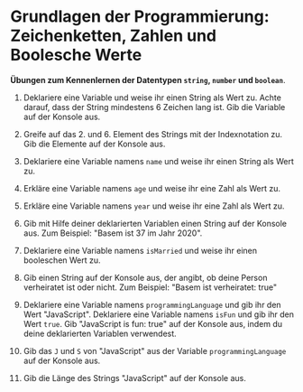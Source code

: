 # Grundlagen der Programmierung: Zeichenketten, Zahlen und Boolesche Werte

**Übungen zum Kennenlernen der Datentypen `string`, `number` und `boolean`**.

1. Deklariere eine Variable und weise ihr einen String als Wert zu. Achte darauf, dass der String mindestens 6 Zeichen lang ist. Gib die Variable auf der Konsole aus.

2. Greife auf das 2. und 6. Element des Strings mit der Indexnotation zu. Gib die Elemente auf der Konsole aus.

3. Deklariere eine Variable namens `name` und weise ihr einen String als Wert zu.

4. Erkläre eine Variable namens `age` und weise ihr eine Zahl als Wert zu.

5. Erkläre eine Variable namens `year` und weise ihr eine Zahl als Wert zu.

6. Gib mit Hilfe deiner deklarierten Variablen einen String auf der Konsole aus. Zum Beispiel: "Basem ist 37 im Jahr 2020".
 
7. Deklariere eine Variable namens `isMarried` und weise ihr einen booleschen Wert zu.

8. Gib einen String auf der Konsole aus, der angibt, ob deine Person verheiratet ist oder nicht. Zum Beispiel: "Basem ist verheiratet: true"

9. Deklariere eine Variable namens `programmingLanguage` und gib ihr den Wert "JavaScript". Deklariere eine Variable namens `isFun` und gib ihr den Wert `true`.  Gib "JavaScript is fun: true" auf der Konsole aus, indem du deine deklarierten Variablen verwendest.

10. Gib das `J` und `S` von "JavaScript" aus der Variable `programmingLanguage` auf der Konsole aus.

11. Gib die Länge des Strings "JavaScript" auf der Konsole aus.
